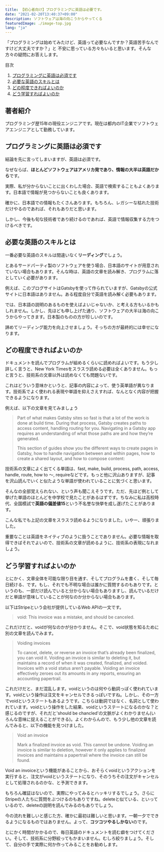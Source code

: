 ```yaml
---
title: 【初心者向け】プログラミングに英語は必要です。
date: "2021-02-20T13:40:37+09:00"
description: ソフトウェアは海の向こうからやってくる
featuredImage: ./image-top.jpg
lang: "ja"
---
```



「プログラミングは始めてみたけど、英語って必要なんですか？英語苦手なんですけど大丈夫ですか？」と
不安に思っている方々もいると思います。そんな方々の疑問にお答えします。


<nav class="blog-nav">
<div class="inner">
<p>目次</p>
<ol class='top-ol-1'>
<li class='top-li-1'>
<a href='#h-0'>プログラミングに英語は必須です</a>
</li>
<li class='top-li-1'>
<a href='#h-1'>必要な英語のスキルとは</a>
</li>
<li class='top-li-1'>
<a href='#h-2'>どの程度できればよいのか</a>
</li>
<li class='top-li-1'>
<a href='#h-3'>どう学習すればよいのか</a>
</li>
</ol>
</div>
</nav>

<h2>著者紹介</h2>

プログラミング歴15年の現役エンジニアです。現在は都内のIT企業でソフトウェアエンジニアとして勤務しています。

<h2 id="h-0">プログラミングに英語は必須です</h2>


結論を先に言ってしまいますが、英語は必須です。

なぜならば、**ほとんどソフトウェアはアメリカ発であり、情報の大半は英語だから**です。

実際、私が分からないことに出くわした場合、英語で検索することもよくあります。日本語で情報が見つからないことも良くあります。

確かに、日本語での情報もたくさんあります。もちろん、レガシーな枯れた技術だけやるのであれば、それもありだと思います。

しかし、今後も旬な技術者であり続けるのであれば、英語で情報収集する力をつけるべきです。

<h2 id="h-1">必要な英語のスキルとは</h2>


一番必要な英語のスキルは間違いなく**リーディング**でしょう。

とあるサードパーティ製のソフトウェアを使う場合、日本語のサイトが用意されていない場合もあります。そんな時は、英語の文章を読み解き、プログラムに落としていく必要があります。

例えば、このブログサイトはGatsbyを使って作られていますが、Gatsbyの公式サイトに日本語はありません。ある程度自分で英語を読み解く必要もあります。

では、日本語の説明のあるものを使えばよいじゃないか、と考える方もいるかもしれません。しかし、先ほども申し上げた通り、ソフトウェアの大半は海の向こうからやってきます。日本製のものの方が珍しいのです。

諦めてリーディング能力を向上させましょう。そっちの方が最終的には幸せになります。

<h2 id="h-2">どの程度できればよいのか</h2>


ドキュメントを読んでプログラムが組めるくらいに読めればよいです。もう少し詳しく言うと、New York Timesをスラスラ読める必要は全くありません。もっと言うと、技術系の文章以外は読めなくても問題ないです。

これはどういう意味かというと、記事の内容によって、使う英単語が異なります。技術系でよく使われる表現や単語を抑えさえすれば、なんとなく内容が把握できるようになります。

例えば、以下の文章を見てみましょう

<blockquote>
<p>
Part of what makes Gatsby sites so fast is that a lot of the work is done at build time. During that process, Gatsby creates paths to access content, handling routing for you. Navigating in a Gatsby app requires an understanding of what those paths are and how they’re generated.

This section of guides show you the different ways to create pages in Gatsby, how to handle navigation between and within pages, how to create a shared layout, and how to compose content:
</p>
</blockquote>


技術系の文章によく出てくる単語は、fast, make, build, process, path, access, handle, route, how to ～, requireなどです。もっと他に沢山ありますが、記事を沢山読んでいくと似たような単語が使われていることに気づくと思います。

そんなの全部覚えられない、という声も聞こえそうです。ただ、先ほど例として挙げた単語のほとんどを中学校で見たことがあるはずです。ちなみに私は高校時代、全国模試で**英語の偏差値15**という不名誉な快挙を成し遂げたことがあります。

こんな私でも上記の文章をスラスラ読めるようになりました。いやー、頑張りました。

重要なことは英語をネイティブのように扱うことでありません。必要な情報を取得できばそれでよいので、技術系の文章が読めるように、技術系の表現になれましょう。

<h2 id="h-3">どう学習すればよいのか</h2>


とにかく、文章全体を可能な限り目を通す、そしてプログラムを書く、そして毎日続ける、です。もし、それでも不明な場合は誰かに質問するのもありです。というのも、一部だけ読んでいると分からない場合もありますし、読んでいるだけだと単語が意味していることが何なのか分からない場合もあります。

以下はStripeという会社が提供しているWeb APIの一文です。


<blockquote>
<p>
void: This invoice was a mistake, and should be canceled.
</p>
</blockquote>

これだけだと、voidが何なのかが分かりません。そこで、void状態を知るために別の文章を読んでみます。

<blockquote>
<p>
Voiding invoices 
</p>
<p>
To cancel, delete, or reverse an invoice that’s already been finalized, you can void it. Voiding an invoice is similar to deleting it, but maintains a record of when it was created, finalized, and voided. Invoices with a void status aren’t payable. Voiding an invoice effectively zeroes out its amounts in any reports, ensuring an accounting papertrail.
</p>
</blockquote>

これだけだと、まだ混乱します。voidというのは何やら動詞っぽく使われています。voidという操作は注文をキャンセルできるっぽいですね。しかし、その一方でvoidというステートもあるようです。こちらは動詞ではなく、名詞として使われています。voidという操作をした結果、voidというステートになるのかな？と感じるのですが、それだと'should be chancled'の文脈がよくわかりません(いろんな意味に捉えることができる)。よくわからんので、もう少し他の文章を読んでみると、以下の機能を見つけました。

<blockquote>
<p>
Void an invoice
</p>
<p>
Mark a finalized invoice as void. This cannot be undone. Voiding an invoice is similar to deletion, however it only applies to finalized invoices and maintains a papertrail where the invoice can still be found.
</blockquote>

Void an invoiceという機能があることから、おそらくvoidというアクションを実行すると、注文がvoidというステートになり、そのうちその注文がキャンセルとして処理されるのかな、と予測できます。

もちろん確証はないので、実際にやってみるとハッキリするでしょう。さらにStripeの人たちに質問をぶつけるのもありですね。deleteと似ている、といっているので、deleteの説明を読んでみるのもありでしょう。

今の流れを難しいと感じた方、確かに最初は難しいと思います。一朝一夕でできるようになるものではありません。よって、**コツコツやるしかない**のです。

とにかく時間がかかるので、毎日英語のドキュメントを読む癖をつけてください。そして、技術系に分野絞ってもかまいません。むしろ絞りましょう。そして、自分の手で実際に何か作ってみることをお勧めします。





